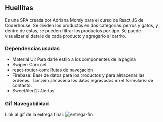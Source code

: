 ## Huellitas

Es una SPA creada por Adriana Momiy para el curso de React JS de Coderhouse. Se dividen los productos en dos categorias: perros y gatos, y dentro de estas, se pueden filtrar los productos por tipo. 
Se puede visualizar el detalle de cada producto y agregarlo al carrito.  

### Dependencias usadas

- Material UI: Para darle estilo a los componentes de la página
- Swiper: Carrusel 
- react-router-dom: Rutas de navegación
- Firebase: Base de datos para los productos y para almacenar las órdenes. También almacena los datos ingresados en el formulario de contacto. 
- SweetAlert2: Alertas

### Gif Navegabilidad 
Link al gif de la entrega final: 
![entrega-fin](/public/entrega-final.gif)






















